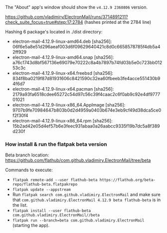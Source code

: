 The "About" app's window should show the `v4.12.9 2360806` version.

https://github.com/vladimiry/ElectronMail/runs/3714891211?check_suite_focus=true#step:17:2784 (hashes printed at the 2784 line)

Hashing 6 package's located in ./dist directory:
- electron-mail-4.12.9-linux-amd64.deb [sha256]: 06f6e5a8e51d296aeaf003d6f09629640421c8d0c6658578785f4db5a42ff929
- electron-mail-4.12.9-linux-amd64.snap [sha256]: a76c1743d8bf567136e69079e70222c8a4b7897b74fd03b5e0c723bb01253c3c
- electron-mail-4.12.9-linux-x64.freebsd [sha256]: 834f8ba0219f87d81931606c8421590c32ea60fbeeb3fe4acce551430b94f6d7
- electron-mail-4.12.9-linux-x64.pacman [sha256]: 2179a93fa6518cdee65272c54d97c56c39f4caac2c6f0ab9c92e4df977701021
- electron-mail-4.12.9-linux-x86_64.AppImage [sha256]: 9707b9fe70984647b803b0d2d4959a0403b674e3eb9cf49d38dca5ce0f2f30f4
- electron-mail-4.12.9-linux-x86_64.rpm [sha256]: 15b2ad42e05d4ef57b6e3feec931abaa0a26aabcc9335f19b7dc5a8f389d230f

###  How install & run the flatpak beta version

Beta branch location: https://github.com/flathub/com.github.vladimiry.ElectronMail/tree/beta

Commands to execute:
- `flatpak remote-add --user flathub-beta https://flathub.org/beta-repo/flathub-beta.flatpakrepo`
- `flatpak update --appstream`
- Run `flatpak search com.github.vladimiry.ElectronMail` and make sure that `com.github.vladimiry.ElectronMail 4.12.9 beta flathub-beta` is in the list.
- `flatpak install --user flathub-beta com.github.vladimiry.ElectronMail//beta`
- `flatpak run --branch=beta com.github.vladimiry.ElectronMail` (starting the app).
